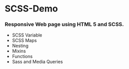 # SCSS-Demo

### Responsive Web page using HTML 5 and SCSS.
<ul>
  <li>SCSS Variable</li>
  <li>SCSS Maps</li>
  <li>Nesting</li>
  <li>Mixins</li>
  <li>Functions</li>
  <li>Sass and Media Queries</li>
</ul>

